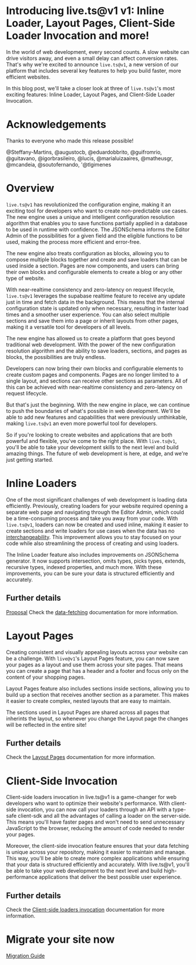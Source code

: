 # Introducing live.ts@v1 v1: Inline Loader, Layout Pages, Client-Side Loader Invocation and more!

In the world of web development, every second counts. A slow website can drive visitors away, and even a small delay can affect conversion rates. That's why we're excited to announce `live.ts@v1`, a new version of our platform that includes several key features to help you build faster, more efficient websites.

In this blog post, we'll take a closer look at three of `live.ts@v1`'s most exciting features: Inline Loader, Layout Pages, and Client-Side Loader Invocation.

# Acknowledgements

Thanks to everyone who made this release possible!

@Steffany-Martins, @augustocb, @eduardobbrito, @guifromrio, @guitavano, @igorbrasileiro, @lucis, @marialuizaaires, @matheusgr, @mcandeia, @soutofernando, '@tlgimenes

# Overview

`live.ts@v1` has revolutionized the configuration engine, making it an exciting tool for developers who want to create non-predictable use cases. The new engine uses a unique and intelligent configuration resolution algorithm that enables you to save functions partially applied in a database to be used in runtime with confidence. The JSONSchema informs the Editor Admin of the possibilities for a given field and the eligible functions to be used, making the process more efficient and error-free.

The new engine also treats configuration as blocks, allowing you to compose multiple blocks together and create and save loaders that can be used inside a section. Pages are now components, and users can bring their own blocks and configurable elements to create a blog or any other type of website.

With near-realtime consistency and zero-latency on request lifecycle, `live.ts@v1` leverages the supabase realtime feature to receive any update just in time and fetch data in the background. This means that the internal configuration state is updated only when necessary, resulting in faster load times and a smoother user experience. You can also select multiple sections and save them into a page or inherit layouts from other pages, making it a versatile tool for developers of all levels.

The new engine has allowed us to create a platform that goes beyond traditional web development. With the power of the new configuration resolution algorithm and the ability to save loaders, sections, and pages as blocks, the possibilities are truly endless.

Developers can now bring their own blocks and configurable elements to create custom pages and components. Pages are no longer limited to a single layout, and sections can receive other sections as parameters. All of this can be achieved with near-realtime consistency and zero-latency on request lifecycle.

But that's just the beginning. With the new engine in place, we can continue to push the boundaries of what's possible in web development. We'll be able to add new features and capabilities that were previously unthinkable, making `live.ts@v1` an even more powerful tool for developers.

So if you're looking to create websites and applications that are both powerful and flexible, you've come to the right place. With `live.ts@v1`, you'll be able to take your development skills to the next level and build amazing things. The future of web development is here, at edge, and we're just getting started.

# Inline Loaders

One of the most significant challenges of web development is loading data efficiently. Previously, creating loaders for your website required opening a separate web page and navigating through the Editor Admin, which could be a time-consuming process and take you away from your code. With `live.ts@v1`, loaders can now be created and used inline, making it easier to create sections and write loaders for use cases when the data has no [interchangeability](https://www.deco.cx/docs/en/tutorials/universal-components). This improvement allows you to stay focused on your code while also streamlining the process of creating and using loaders.

The Inline Loader feature also includes improvements on JSONSchema generator. It now supports intersection, omits types, picks types, extends, recursive types, indexed properties, and much more. With these improvements, you can be sure your data is structured efficiently and accurately.

## Further details

[Proposal](https://github.com/deco-cx/live.ts/issues/164)
Check the [data-fetching](https://www.deco.cx/docs/en/tutorials/data-fetching) documentation for more information.

# Layout Pages

Creating consistent and visually appealing layouts across your website can be a challenge. With `live@v1`'s Layout Pages feature, you can now save your pages as a layout and use them across your site pages. That means you can create a page that has a header and a footer and focus only on the content of your shopping pages.

Layout Pages feature also includes sections inside sections, allowing you to build up a section that receives another section as a parameter. This makes it easier to create complex, nested layouts that are easy to maintain.

The sections used in Layout Pages are shared across all pages that inherints the layout, so whenever you change the Layout page the changes will be reflected in the entire site!

## Further details

Check the [Layout Pages](https://www.deco.cx/docs/en/concepts/layouts) documentation for more information.

# Client-Side Invocation

Client-side loaders invocation in live.ts@v1 is a game-changer for web developers who want to optimize their website's performance. With client-side invocation, you can now call your loaders through an API with a type-safe client-sdk and all the advantages of calling a loader on the server-side. This means you'll have faster pages and won't need to send unnecessary JavaScript to the browser, reducing the amount of code needed to render your pages.

Moreover, the client-side invocation feature ensures that your data fetching is unique across your repository, making it easier to maintain and manage. This way, you'll be able to create more complex applications while ensuring that your data is structured efficiently and accurately. With live.ts@v1, you'll be able to take your web development to the next level and build high-performance applications that deliver the best possible user experience.

## Further details

Check the [Client-side loaders invocation](https://www.deco.cx/docs/en/tutorials/client-side-invocation) documentation for more information.

# Migrate your site now

[Migration Guide](https://www.deco.cx/docs/en/migration-guides/v1.x)
